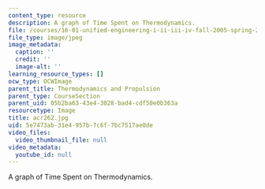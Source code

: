 ```yaml
---
content_type: resource
description: A graph of Time Spent on Thermodynamics.
file: /courses/16-01-unified-engineering-i-ii-iii-iv-fall-2005-spring-2006/5e7473ab31e4957b7c6f7bc7517ae0de_acr262.jpg
file_type: image/jpeg
image_metadata:
  caption: ''
  credit: ''
  image-alt: ''
learning_resource_types: []
ocw_type: OCWImage
parent_title: Thermodynamics and Propulsion
parent_type: CourseSection
parent_uid: 05b2ba63-43e4-3028-bad4-cdf50e0b363a
resourcetype: Image
title: acr262.jpg
uid: 5e7473ab-31e4-957b-7c6f-7bc7517ae0de
video_files:
  video_thumbnail_file: null
video_metadata:
  youtube_id: null
---
```

A graph of Time Spent on Thermodynamics.

